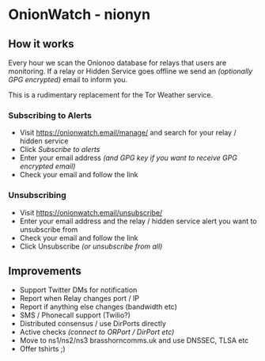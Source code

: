 # OnionWatch - nionyn

## How it works

Every hour we scan the Onionoo database for relays that users are monitoring. If a relay or Hidden Service goes offline we send an *(optionally GPG encrypted)* email to inform you.

This is a rudimentary replacement for the Tor Weather service.


### Subscribing to Alerts
* Visit https://onionwatch.email/manage/ and search for your relay / hidden service
* Click *Subscribe to alerts*
* Enter your email address *(and GPG key if you want to receive GPG encrypted email)*
* Check your email and follow the link

### Unsubscribing
* Visit https://onionwatch.email/unsubscribe/
* Enter your email address and the relay / hidden service alert you want to unsubscribe from
* Check your email and follow the link
* Click Unsubscribe *(or unsubscribe from all)*


## Improvements
* Support Twitter DMs for notification
* Report when Relay changes port / IP
* Report if anything else changes (bandwidth etc)
* SMS / Phonecall support (Twilio?)
* Distributed consensus / use DirPorts directly
* Active checks *(connect to ORPort / DirPort etc)*
* Move to ns1/ns2/ns3 brasshorncomms.uk and use DNSSEC, TLSA etc
* Offer tshirts ;)
